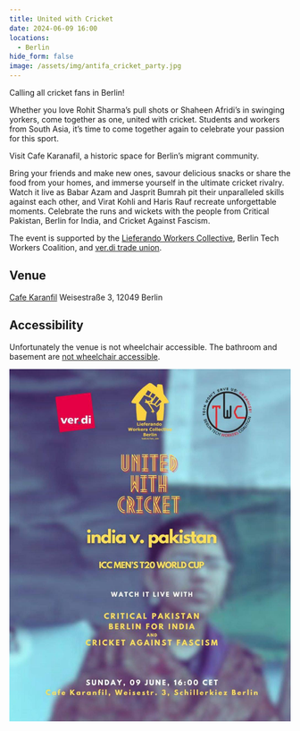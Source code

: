 ```yaml
---
title: United with Cricket
date: 2024-06-09 16:00
locations:
  - Berlin
hide_form: false
image: /assets/img/antifa_cricket_party.jpg
---
```

Calling all cricket fans in Berlin!

Whether you love Rohit Sharma’s pull shots or Shaheen Afridi’s in swinging yorkers, come together as one, united with cricket. Students and workers from South Asia, it’s time to come together again to celebrate your passion for this sport. 

Visit Cafe Karanafil, a historic space for Berlin’s migrant community. 

Bring your friends and make new ones, savour delicious snacks or share the food from your homes, and immerse yourself in the ultimate cricket rivalry. Watch it live as Babar Azam and Jasprit Bumrah pit their unparalleled skills against each other, and Virat Kohli and Haris Rauf recreate unforgettable moments. Celebrate the runs and wickets with the people from Critical Pakistan, Berlin for India, and Cricket Against Fascism. 

The event is supported by the [Lieferando Workers Collective](https://links.couriersunite.de/@lwc), Berlin Tech Workers Coalition, and [ver.di trade union](https://tech.verdi.de/). 

## Venue

[Cafe Karanfil](https://www.google.com/maps/place/Cafe+Karanfil/@52.4799843,13.4202289,17z/data=!3m1!4b1!4m6!3m5!1s0x47a84fbee9fa6ebf:0xb129429743ec5b46!8m2!3d52.4799811!4d13.4228092!16s%2Fg%2F11gff6v8_m?entry=ttu)
Weisestraße 3, 12049 Berlin

## Accessibility

Unfortunately the venue is not wheelchair accessible. The bathroom and basement are [not wheelchair accessible](https://wheelmap.org/node/5001897234). 

![india v pakistan, watch it live with critical pakistan, berlin for india and cricket against fascism](/assets/img/antifa_cricket_party.jpg "United with Cricket")
